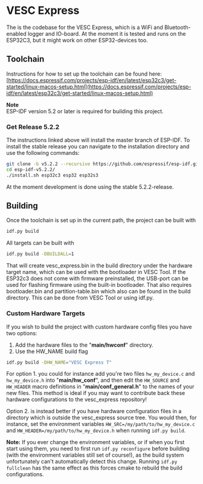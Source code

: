 # VESC Express

The is the codebase for the VESC Express, which is a WiFi and Bluetooth-enabled logger and IO-board. At the moment it is tested and runs on the ESP32C3, but it might work on other ESP32-devices too.

## Toolchain

Instructions for how to set up the toolchain can be found here:
[https://docs.espressif.com/projects/esp-idf/en/latest/esp32c3/get-started/linux-macos-setup.html](https://docs.espressif.com/projects/esp-idf/en/latest/esp32c3/get-started/linux-macos-setup.html)

**Note**  
ESP-IDF version 5.2 or later is required for building this project.

### Get Release 5.2.2

The instructions linked above will install the master branch of ESP-IDF. To install the stable release you can navigate to the installation directory and use the following commands:

```bash
git clone -b v5.2.2 --recursive https://github.com/espressif/esp-idf.git esp-idf-v5.2.2
cd esp-idf-v5.2.2/
./install.sh esp32c3 esp32 esp32s3
```

At the moment development is done using the stable 5.2.2-release.

## Building

Once the toolchain is set up in the current path, the project can be built with

```bash
idf.py build
```

All targets can be built with

```bash
idf.py build -DBUILDALL=1
```

That will create vesc_express.bin in the build directory under the hardware target name, which can be used with the bootloader in VESC Tool. If the ESP32c3 does not come with firmware preinstalled, the USB-port can be used for flashing firmware using the built-in bootloader. That also requires bootloader.bin and partition-table.bin which also can be found in the build directory. This can be done from VESC Tool or using idf.py.

### Custom Hardware Targets

If you wish to build the project with custom hardware config files you have two options:
1. Add the hardware files to the "**main/hwconf**" directory.
2. Use the HW_NAME build flag
```bash
idf.py build -DHW_NAME="VESC Express T"
```

For option 1. you could for instance add you're two files `hw_my_device.c` and `hw_my_device.h` into "**main/hw_conf**", and then edit the `HW_SOURCE` and `HW_HEADER` macro definitions in "**main/conf_general.h**" to the names of your new files. This method is ideal if you may want to contribute back these hardware configurations to the vesc_express repository!

Option 2. is instead better if you have hardware configuration files in a directory which is outside the vesc_express source tree. You would then, for instance, set the environment variables `HW_SRC=/my/path/to/hw_my_device.c` and `HW_HEADER=/my/path/to/hw_my_device.h` when running `idf.py build`.


**Note:** If you ever change the environment variables, or if when you first start using them, you need to first run `idf.py reconfigure` before building (with the environment variables still set of course!), as the build system unfortunately can't automatically detect this change. Running `idf.py fullclean` has the same effect as this forces cmake to rebuild the build configurations.
